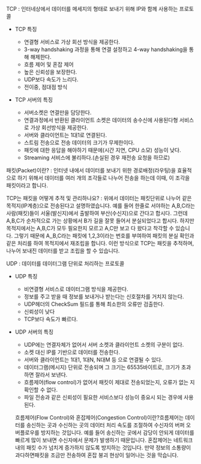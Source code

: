 TCP
: 인터네상에서 데이터를 메세지의 형태로 보내기 위해 IP와 함께 사용하는 프로토콜

 - TCP 특징
   * 연결형 서비스로 가상 회선 방식을 제공한다.
   * 3-way handshaking 과정을 통해 연결 설정하고 4-way handshaking을 통해 해제한다.
   * 흐름 제어 및 혼잡 제어
   * 높은 신뢰성을 보장한다.
   * UDP보다 속도가 느리다.
   * 전이중, 점대점 방식

 - TCP 서버의 특징
   * 서버소켓은 연결만을 담당한다.
   * 연결과정에서 반환된 클라이언트 소켓은 데이터의 송수신에 사용된다형 서비스로 가상 회선방식을 제공한다.
   * 서버와 클라이언트는 1대1로 연결된다.
   * 스트림 전송으로 전송 데이터의 크기가 무제한이다.
   * 패킷에 대한 응답을 해야하기 때문에(시간 지연, CPU 소모) 성능이 낮다.
   * Streaming 서비스에 불리하다.(손실된 경우 재전송 요청을 하므로)  

패킷(Packet)이란?
: 인터넷 내에서 데이터를 보내기 위한 경로배정(라우팅)을 효율적으로 하기 위해서 데이터를 여러 개의 조각들로 나누어 전송을 하는데 이때, 이 조각을 패킷이라고 합니다.

TCP는 패킷을 어떻게 추적 및 관리하나요?
: 위에서 데이터는 패킷단위로 나누어 같은 목적지(IP계층)으로 전송된다고 설명하였습니다. 예를 들어 한줄로 서야하는 A,B,C라는 사람(패킷)들이 서울(발신지)에서 출발하여 부산(수신지)으로 간다고 합시다. 그런데 A,B,C가 순차적으로 가는 상황에서 B가 길을 잘못 들어서 분실되었다고 합시다. 하지만 목적지에서는 A,B,C가 모두 필요한지 모르고 A,C만 보고 다 왔다고 착각할 수 있습니다. 그렇기 때문에 A,,B,C라는 패킷에 1,2,3이라는 번호를 부여하여 패킷의 분실 확인과 같은 처리를 하여 목적지에서 재조립을 합니다. 이런 방식으로 TCP는 패킷을 추적하며, 나누어 보내진 데이터를 받고 조립을 할 수 있습니다.



UDP
: 데이터를 데이터그램 단위로 처리하는 프로토콜


- UDP 특징
  * 비연결형 서비스로 데이터그램 방식을 제공한다.
  * 정보를 주고 받을 때 정보를 보내거나 받는다는 신호절차를 거치지 않는다.
  * UDP헤더의 CheckSum 필드를 통해 최소한의 오류만 검출한다.
  * 신뢰성이 낮다
  * TCP보다 속도가 빠르다.

- UDP 서버의 특징
  * UDP에는 연결자체가 없어서 서버 소켓과 클라이언트 소켓의 구분이 없다.
  * 소켓 대신 IP를 기반으로 데이터를 전송한다.
  * 서버와 클라이언트는 1대1, 1대N, N대M 등 으로 연결될 수 있다.
  * 데이터그램(메시지) 단위로 전송되며 그 크기는 65535바이트로, 크기가 초과하면 잘라서 보낸다.
  * 흐름제어(flow control)가 없어서 패킷이 제대로 전송되었는지, 오류가 없는 지 확인할 수 없다.
  * 파일 전송과 같은 신뢰성이 필요한 서비스보다 성능이 중요시 되는 경우에 사용된다.


  흐름제어(Flow Control)와 혼잡제어(Congestion Control)이란?흐름제어는 데이터를 송신하는 곳과 수신하는 곳의 데이터 처리 속도를 조절하여 수신자의 버퍼 오버플로우를 방지하는 것입니다. 예를 들어 송신하는 곳에서 감당이 안되게 데이터를 빠르게 많이 보내면 수신자에서 문제가 발생하기 때문입니다.
  혼잡제어는 네트워크 내의 패킷 수가 넘치게 증가하지 않도록 방지하는 것입니다. 만약 정보의 소통량이 과다하면패킷을 조금만 전송하여 혼잡 붕괴 현상이 일어나는 것을 막습니다.
